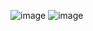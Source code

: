 ![image](https://user-images.githubusercontent.com/64565005/202986861-594f1167-6649-4901-9730-200c6e351448.png)
![image](https://user-images.githubusercontent.com/64565005/202986918-dc99f7da-58b6-4782-8262-d48081610fa7.png)
